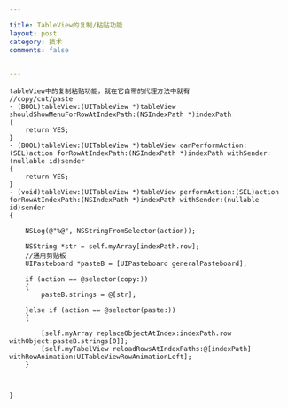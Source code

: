 ```yaml
---

title: TableView的复制/粘贴功能
layout: post
category: 技术
comments: false


---
```





	tableView中的复制粘贴功能，就在它自带的代理方法中就有
	//copy/cut/paste
	- (BOOL)tableView:(UITableView *)tableView shouldShowMenuForRowAtIndexPath:(NSIndexPath *)indexPath
	{
	    return YES;
	}
	- (BOOL)tableView:(UITableView *)tableView canPerformAction:(SEL)action forRowAtIndexPath:(NSIndexPath *)indexPath withSender:(nullable id)sender
	{
	    return YES;
	}
	- (void)tableView:(UITableView *)tableView performAction:(SEL)action forRowAtIndexPath:(NSIndexPath *)indexPath withSender:(nullable id)sender
	{
	 
	    NSLog(@"%@", NSStringFromSelector(action));
	
	    NSString *str = self.myArray[indexPath.row];
	    //通用剪贴板
	    UIPasteboard *pasteB = [UIPasteboard generalPasteboard];
	    
	    if (action == @selector(copy:))
	    {
	        pasteB.strings = @[str];
	        
	    }else if (action == @selector(paste:))
	    {
	        
	        [self.myArray replaceObjectAtIndex:indexPath.row withObject:pasteB.strings[0]];
	        [self.myTabelView reloadRowsAtIndexPaths:@[indexPath] withRowAnimation:UITableViewRowAnimationLeft];
	    }
	    
	    
	    
	}

	